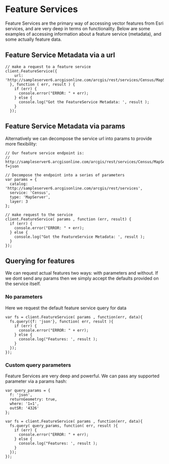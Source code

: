 # Feature Services

Feature Services are the primary way of accessing vector features from Esri services, and are very deep in terms on functionality. Below are some examples of accessing information about a feature service (metadata), and some actually feature data. 


## Feature Service Metadata via a url

    // make a request to a feature service
    client.FeatureService({
        url: 'http://sampleserver6.arcgisonline.com/arcgis/rest/services/Census/MapServer/3" 
      }, function ( err, result ) {
        if (err) {
          console.error("ERROR: " + err);
        } else {
          console.log("Got the FeatureService Metadata: ', result );
        }
      });


## Feature Service Metadata via params 

Alternatively we can decompose the service url into params to provide more flexibility:

    // Our feature service endpoint is: 
    // http://sampleserver6.arcgisonline.com/arcgis/rest/services/Census/MapServer/3?f=json

    // Decompose the endpoint into a series of parameters
    var params = {
      catalog: 'http://sampleserver6.arcgisonline.com/arcgis/rest/services',
      service: 'Census',
      type: 'MapServer',
      layer: 3
    };

    // make request to the service 
    client.FeatureService( params , function (err, result) {
      if (err) {
        console.error("ERROR: " + err);
      } else {
        console.log("Got the FeatureService Metadata: ', result );
      }
    });


## Querying for features 

We can request actual features two ways: with parameters and without. If we dont send any params then we simply accept the defaults provided on the service itself. 

### No parameters

Here we request the default feature service query for data 

    var fs = client.FeatureService( params , function(err, data){
      fs.query({f: 'json'}, function( err, result ){
        if (err) {
          console.error("ERROR: " + err);
        } else {
          console.log("Features: ', result );
        }
      });
    }); 

### Custom query parameters

Feature Services are very deep and powerful. We can pass any supported parameter via a params hash: 
    
    var query_params = {
      f: 'json',
      returnGeometry: true,
      where: '1=1',
      outSR: '4326'
    };

    var fs = client.FeatureService( params , function(err, data){
      fs.query( query_params, function( err, result ){
        if (err) {
          console.error("ERROR: " + err);
        } else {
          console.log("Features: ', result );
        }
      });
    });



